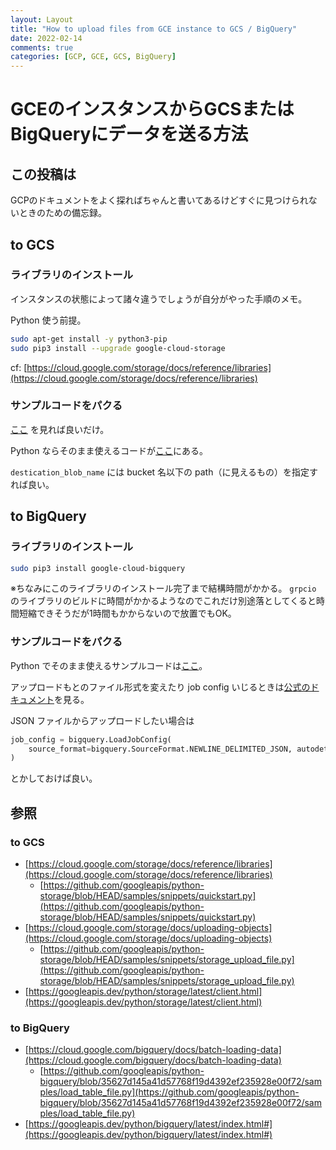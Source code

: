 ```yaml
---
layout: Layout
title: "How to upload files from GCE instance to GCS / BigQuery"
date: 2022-02-14
comments: true
categories: [GCP, GCE, GCS, BigQuery]
---
```

# GCEのインスタンスからGCSまたはBigQueryにデータを送る方法

## この投稿は
GCPのドキュメントをよく探ればちゃんと書いてあるけどすぐに見つけられないときのための備忘録。

## to GCS
### ライブラリのインストール
インスタンスの状態によって諸々違うでしょうが自分がやった手順のメモ。

Python 使う前提。
```sh
sudo apt-get install -y python3-pip
sudo pip3 install --upgrade google-cloud-storage
```
cf: [https://cloud.google.com/storage/docs/reference/libraries](https://cloud.google.com/storage/docs/reference/libraries)

### サンプルコードをパクる
[ここ](https://cloud.google.com/storage/docs/uploading-objects) を見れば良いだけ。

Python ならそのまま使えるコードが[ここ](https://github.com/googleapis/python-storage/blob/HEAD/samples/snippets/storage_upload_file.py)にある。

`destication_blob_name` には bucket 名以下の path（に見えるもの）を指定すれば良い。

## to BigQuery
### ライブラリのインストール
```sh
sudo pip3 install google-cloud-bigquery
```
※ちなみにこのライブラリのインストール完了まで結構時間がかかる。 `grpcio` のライブラリのビルドに時間がかかるようなのでこれだけ別途落としてくると時間短縮できそうだが1時間もかからないので放置でもOK。

### サンプルコードをパクる
Python でそのまま使えるサンプルコードは[ここ](https://github.com/googleapis/python-bigquery/blob/35627d145a41d57768f19d4392ef235928e00f72/samples/load_table_file.py)。

アップロードもとのファイル形式を変えたり job config いじるときは[公式のドキュメント](https://googleapis.dev/python/bigquery/latest/index.html)を見る。

JSON ファイルからアップロードしたい場合は
```python
job_config = bigquery.LoadJobConfig(
    source_format=bigquery.SourceFormat.NEWLINE_DELIMITED_JSON, autodetect=True,
)
```
とかしておけば良い。

## 参照
### to GCS
* [https://cloud.google.com/storage/docs/reference/libraries](https://cloud.google.com/storage/docs/reference/libraries)
  * [https://github.com/googleapis/python-storage/blob/HEAD/samples/snippets/quickstart.py](https://github.com/googleapis/python-storage/blob/HEAD/samples/snippets/quickstart.py)
* [https://cloud.google.com/storage/docs/uploading-objects](https://cloud.google.com/storage/docs/uploading-objects)
  * [https://github.com/googleapis/python-storage/blob/HEAD/samples/snippets/storage_upload_file.py](https://github.com/googleapis/python-storage/blob/HEAD/samples/snippets/storage_upload_file.py)
* [https://googleapis.dev/python/storage/latest/client.html](https://googleapis.dev/python/storage/latest/client.html)

### to BigQuery
* [https://cloud.google.com/bigquery/docs/batch-loading-data](https://cloud.google.com/bigquery/docs/batch-loading-data)
  * [https://github.com/googleapis/python-bigquery/blob/35627d145a41d57768f19d4392ef235928e00f72/samples/load_table_file.py](https://github.com/googleapis/python-bigquery/blob/35627d145a41d57768f19d4392ef235928e00f72/samples/load_table_file.py)
* [https://googleapis.dev/python/bigquery/latest/index.html#](https://googleapis.dev/python/bigquery/latest/index.html#)
